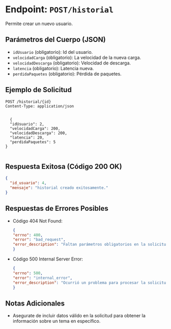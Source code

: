 # Endpoint: `POST/historial`

Permite crear un nuevo usuario.

## Parámetros del Cuerpo (JSON)
- `idUsuario` (obligatorio): Id del usuario.
- `velocidadCarga` (obligatorio): La velocidad de la nueva carga.
- `velocidadDescarga` (obligatorio): Velocidad de descarga.
- `latencia` (obligatorio): Latencia nueva.
- `perdidaPaquetes` (obligatorio): Pérdida de paquetes.


## Ejemplo de Solicitud
```http
POST /historial/{id}
Content-Type: application/json

 
  {
  "idUsuario": 2,
  "velocidadCarga": 200,
  "velocidadDescarga": 200,
  "latencia": 20,
  "perdidaPaquetes": 5
}


```

## Respuesta Exitosa (Código 200 OK)
```json
{
  "id_usuario": 4,
  "mensaje": "historial creado exitosamente."
}
```

## Respuestas de Errores Posibles
- Código 404 Not Found:

  ```json
  {
  "errno": 400,
  "error": "bad_request",
  "error_description": "Faltan parámetros obligatorios en la solicitud."
  }
  ```

- Código 500 Internal Server Error:
  ```json
  {
  "errno": 500,
  "error": "internal_error",
  "error_description": "Ocurrió un problema para procesar la solicitud"
  }
  ``` 

## Notas Adicionales

- Asegurate de incluir datos válido en la solicitud para obtener la información
  sobre un tema en específico.